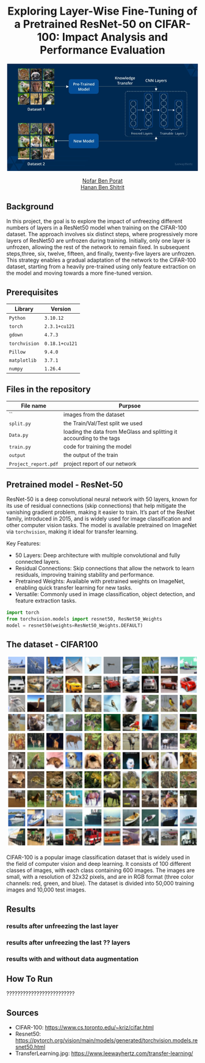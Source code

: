 <h1 align="center">Exploring Layer-Wise Fine-Tuning of a Pretrained ResNet-50 on CIFAR-100: Impact Analysis and Performance Evaluation</h1>
  <div align="center">
  <img src="TransferLearning.jpg" alt="Transfer Learning" width="500"/>
  </div>

  <p align="center">
  <a href="https://github.com/supernuper" target="_blank">Nofar Ben Porat</a>
  <br>
  <a href="https://github.com/hananbenshitrit" target="_blank">Hanan Ben Shitrit</a>
</p>

## Background
In this project, the goal is to explore the impact of unfreezing different numbers of layers in a ResNet50 model when training on the CIFAR-100 dataset.
The approach involves six distinct steps, where progressively more layers of ResNet50 are unfrozen during training. 
Initially, only one layer is unfrozen, allowing the rest of the network to remain fixed. In subsequent steps,three, six, twelve, fifteen, and finally, twenty-five layers are unfrozen. This strategy enables a gradual adaptation of the network to the CIFAR-100 dataset, starting from a heavily pre-trained using only feature extraction on the model and moving towards a more fine-tuned version.



## Prerequisites
|Library         | Version |
|----------------------|----|
|`Python`|  `3.10.12`|
|`torch`|  `2.3.1+cu121`|
|`gdown`|  `4.7.3`|
|`torchvision`|  `0.18.1+cu121`|
|`Pillow`|  `9.4.0`|
|`matplotlib`|  `3.7.1`|
|`numpy`|  `1.26.4`|

## Files in the repository

|File name         | Purpsoe |
|----------------------|------|
|``| images from the dataset|
|`split.py`| the Train/Val/Test split we used|
|`Data.py`| loading the data from MeGlass and splitting it accourding to the tags| 
|`train.py`| code for training the model| 
|`output`| the output of the train| 
|`Project_report.pdf`| project report of our network|

## Pretrained model - ResNet-50
ResNet-50 is a deep convolutional neural network with 50 layers, known for its use of residual connections (skip connections) that help mitigate the vanishing gradient problem, making it easier to train. It’s part of the ResNet family, introduced in 2015, and is widely used for image classification and other computer vision tasks. The model is available pretrained on ImageNet via `torchvision`, making it ideal for transfer learning.

Key Features:
- 50 Layers: Deep architecture with multiple convolutional and fully connected layers.
- Residual Connections: Skip connections that allow the network to learn residuals, improving training stability and performance.
- Pretrained Weights: Available with pretrained weights on ImageNet, enabling quick transfer learning for new tasks.
- Versatile: Commonly used in image classification, object detection, and feature extraction tasks.

```python
import torch
from torchvision.models import resnet50, ResNet50_Weights
model = resnet50(weights=ResNet50_Weights.DEFAULT)
```
## The dataset - CIFAR100
<div align="center">
  <img src="CIFAR-100.png" alt="CIFAR-100 Dataset" width="500"/>
</div>

CIFAR-100 is a popular image classification dataset that is widely used in the field of computer vision and deep learning. It consists of 100 different classes of images, with each class containing 600 images. The images are small, with a resolution of 32x32 pixels, and are in RGB format (three color channels: red, green, and blue).
The dataset is divided into 50,000 training images and 10,000 test images.

## Results 

### results after unfreezing the last layer   

### results after unfreezing the last ?? layers 

### results with and without data augmentation

## How To Run
?????????????????????????


## Sources
* CIFAR-100: https://www.cs.toronto.edu/~kriz/cifar.html
* Resnet50: https://pytorch.org/vision/main/models/generated/torchvision.models.resnet50.html
* TransferLearning.jpg: https://www.leewayhertz.com/transfer-learning/
